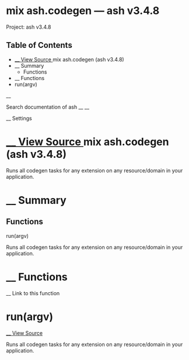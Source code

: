 # mix ash.codegen — ash v3.4.8

Project: ash v3.4.8

## Table of Contents

- [ __ View Source ](external_link) mix ash.codegen (ash v3.4.8)
- __ Summary
  - Functions
- __ Functions
- run(argv)

__

Search documentation of ash __ __

__ Settings

#  [ __ View Source ](external_link) mix ash.codegen (ash v3.4.8)

Runs all codegen tasks for any extension on any resource/domain in your application.

#  __ Summary

##  Functions

run(argv)

Runs all codegen tasks for any extension on any resource/domain in your application.

#  __ Functions

__ Link to this function

# run(argv)

[ __ View Source ](external_link)

Runs all codegen tasks for any extension on any resource/domain in your application.
